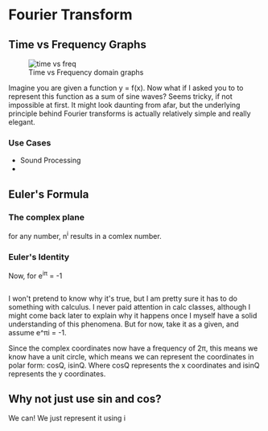 # Fourier Transform

## Time vs Frequency Graphs

<figure>
<picture>
<source srcset="1.timevfreq.dark.png" media="(prefers-color-scheme: dark)" alt="time vs freq">
<img src="1.timevfreq.light.png" alt="time vs freq" loading="lazy" decoding="async">
</picture>
<figcaption>Time vs Frequency domain graphs</figcaption>
</figure>

Imagine you are given a function <span class="mathin">y = f(x)</span>. Now what if I asked you to to represent this function as a sum of sine waves? Seems tricky, if not impossible at first. It might look daunting from afar, but the underlying principle behind Fourier transforms is actually relatively simple and really elegant.

### Use Cases

* Sound Processing
* 

## Euler's Formula

### The complex plane



for any number, <span class="mathin">n<sup>i</sup></span> results in a comlex number.

### Euler's Identity
Now, for <span class="mathin">e<sup>iπ</sup> = -1</span>

<math>testing</math>

I won't pretend to know why it's true, but I am pretty sure it has to do something with calculus. I never paid attention in calc classes, although I might come back later to explain why it happens once I myself have a solid understanding of this phenomena. But for now, take it as a given, and assume e^πi = -1.

Since the complex coordinates now have a frequency of 2π, this means we know have a unit circle, which means we can represent the coordinates in polar form: cosQ, isinQ. Where cosQ represents the x coordinates and isinQ represents the y coordinates.



## Why not just use sin and cos?

We can! We just represent it using i

<!--
## Header2
Paragraph with a [link](linkaddress)

<figure>
<picture>
<source srcset="img.dark.png" media="(prefers-color-scheme: dark)" alt="desc">
<img src="img.light.png" alt="desc" loading="lazy" decoding="async">
</picture>
<figcaption>Figure caption</figcaption>
</figure>

### Header3
Another paragraph with cosmetic differences like <i>italics</i>, <b>bold</b>; or structural importance like *emphasis* or **strong emphasis**. <code>monospaced string or inline code.</code>. Underline is not supported and discouraged, to reduce confusion with links. ~~Strikethrough~~ is supported though.

```
code block
with just
    some lines
    of
text
```

Another paragraph and a table below:

<figure>
<div style="overflow: auto;">
<table>
    <thead>
        <tr>
            <th>Row/col header</th>
        	<th>Row header</th>
        	<th colspan="2">Row header spanning 2 cols</th>
        </tr>
    </thead>
    <tfoot>
        <tr>
            <th>Row/col footer</th>
        	<th>Row footer</th>
        	<th>Row footer</th>
        	<th>Row footer</th>
        </tr>
        </tfoot>
    <tbody>
        <tr>
            <th>Col header</th>
        	<td>cell</td>
        	<td>cell</td>
        	<td>cell</td>
        </tr>
        <tr>
            <th rowspan="2">Col header spanning 2 rows</th>
        	<td>cell</td>
        	<td>cell</td>
        	<td>cell</td>
        </tr> 
        <tr>
        	<td></td>
            <td> &lt;- empty cell</td>
        	<td>cell</td>
        </tr>  
        <tr>
            <th>Col header</th>
        	<td>cell</td>
            <td rowspan="2" colspan="2">Cell spanning two rows and cols</td>
        </tr>
        <tr>
            <th>Col header</th>
        	<td>cell</td>
        </tr>
        <tr>
            <th>Col header</th>
        	<td>cell</td>
        	<td>cell</td>
        	<td>cell</td>
        </tr>
    </tbody>
</table>
</div>
<figcaption>Table caption</figcaption>
</figure>

## Header2

Text with sub<sub>script</sub> and super<sup>script</sup> texts.<sup>[[Footnote](link)]</sup>

> Blockquote
> > Which is nested

An unordered list:

* Something.
    * Something more.
        * Something even more.

And an ordered list:

1. Somthing else.
2. This too.
3. This three.
-->